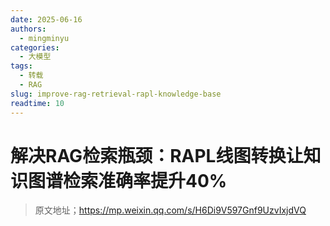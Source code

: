 ```yaml
---
date: 2025-06-16
authors:
  - mingminyu
categories:
  - 大模型
tags:
  - 转载
  - RAG
slug: improve-rag-retrieval-rapl-knowledge-base
readtime: 10
---
```


# 解决RAG检索瓶颈：RAPL线图转换让知识图谱检索准确率提升40%

> 原文地址；https://mp.weixin.qq.com/s/H6Di9V597Gnf9UzvIxjdVQ

